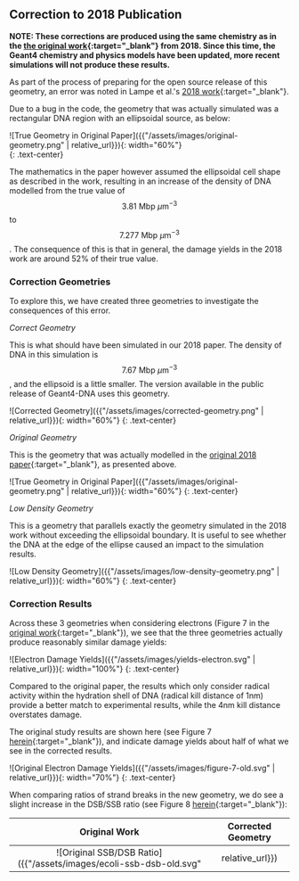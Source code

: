 

<!-- Need to import MathJax for this post -->
<script src="https://polyfill.io/v3/polyfill.min.js?features=es6"></script>
<script id="MathJax-script" async src="https://cdn.jsdelivr.net/npm/mathjax@3/es5/tex-mml-chtml.js"></script>
<!-- END MathJax Import -->

## Correction to 2018 Publication

**NOTE: These corrections are produced using the same chemistry as in the
[the original work](https://doi.org/10.1016/j.ejmp.2017.12.008){:target="_blank"} from 2018.
Since this time, the Geant4 chemistry and physics models have been updated, more recent simulations will not produce these results.**

As part of the process of preparing for the open source release of this geometry,
an error was noted in Lampe et al.'s [2018 work](https://doi.org/10.1016/j.ejmp.2017.12.008){:target="_blank"}.

Due to a bug in the code, the geometry that was actually simulated was a rectangular
DNA region with an ellipsoidal source, as below:

![True Geometry in Original Paper]({{"/assets/images/original-geometry.png" | relative_url}}){: width="60%"}\
{: .text-center}

The mathematics in the paper however assumed the ellipsoidal cell shape as described in
the work, resulting in an increase of the density of DNA modelled from the true value
of $$3.81\ \text{Mbp}\ \mu \text{m}^{-3}$$ to
$$7.277\ \text{Mbp}\ \mu \text{m}^{-3}$$. The consequence of this is that in general, the damage
yields in the 2018 work are around 52% of their true value.

### Correction Geometries

To explore this, we have created three geometries to investigate the consequences of this error.

_Correct Geometry_

This is what should have been simulated in our 2018 paper. The density of DNA in this
simulation is $$7.67\ \text{Mbp}\ \mu\text{m}^{-3}$$, and the ellipsoid
is a little smaller. The version available in the public release of Geant4-DNA uses this geometry.

![Corrected Geometry]({{"/assets/images/corrected-geometry.png" | relative_url}}){: width="60%"}
{: .text-center}

_Original Geometry_

This is the geometry that was actually modelled in the [original 2018 paper](https://doi.org/10.1016/j.ejmp.2017.12.008){:target="_blank"}, as presented above.

![True Geometry in Original Paper]({{"/assets/images/original-geometry.png" | relative_url}}){: width="60%"}
{: .text-center}

_Low Density Geometry_

This is a geometry that parallels exactly the geometry simulated in the 2018 work without
exceeding the ellipsoidal boundary. It is useful to see whether the DNA at the edge
of the ellipse caused an impact to the simulation results.

![Low Density Geometry]({{"/assets/images/low-density-geometry.png" | relative_url}}){: width="60%"}
{: .text-center}

### Correction Results

Across these 3 geometries when considering electrons
(Figure 7 in the [original work](https://doi.org/10.1016/j.ejmp.2017.12.008){:target="_blank"}), we see that the three geometries
actually produce reasonably similar damage yields:

![Electron Damage Yields]({{"/assets/images/yields-electron.svg" | relative_url}}){: width="100%"}
{: .text-center}

Compared to the original paper, the results which only consider radical activity within the hydration
shell of DNA (radical kill distance of 1nm) provide a better match to experimental results,
while the 4nm kill distance overstates damage.

The original study results are shown here
(see Figure 7 [herein](https://doi.org/10.1016/j.ejmp.2017.12.008){:target="_blank"}),
and indicate damage yields about half of what we see in the
corrected results.

![Original Electron Damage Yields]({{"/assets/images/figure-7-old.svg" | relative_url}}){: width="70%"}
{: .text-center}

When comparing ratios of strand breaks in the new geometry, we do see a slight increase
in the DSB/SSB ratio (see Figure 8 [herein](https://doi.org/10.1016/j.ejmp.2017.12.008){:target="_blank"}):

|  Original Work  |  Corrected Geometry  |
|:---------------:|:--------------------:|
| ![Original SSB/DSB Ratio]({{"/assets/images/ecoli-ssb-dsb-old.svg" | relative_url}}) | ![Updated SSB/DSB Ratio]({{"/assets/images/ecoli-ssb-dsb-new.svg" | relative_url}}) |
